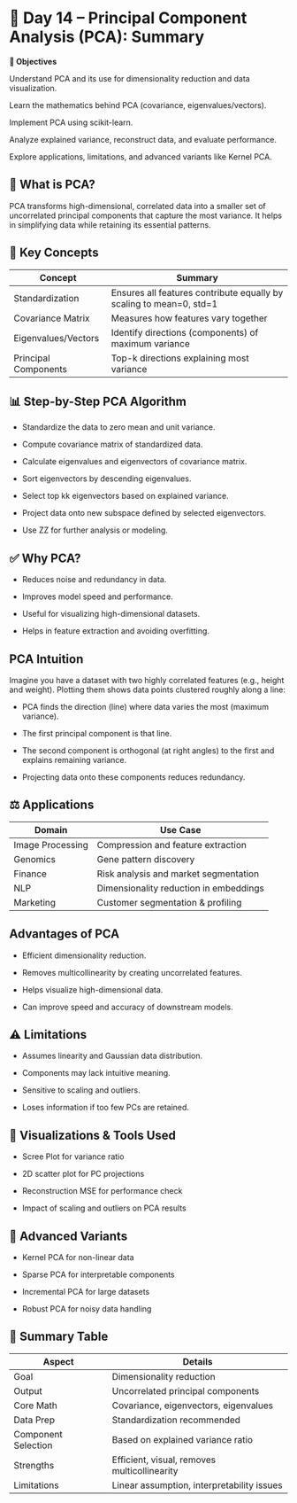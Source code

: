# 📅 Day 14 – Principal Component Analysis (PCA): Summary

**🎯 Objectives**

Understand PCA and its use for dimensionality reduction and data visualization.

Learn the mathematics behind PCA (covariance, eigenvalues/vectors).

Implement PCA using scikit-learn.

Analyze explained variance, reconstruct data, and evaluate performance.

Explore applications, limitations, and advanced variants like Kernel PCA.

## 🧠 What is PCA?

PCA transforms high-dimensional, correlated data into a smaller set of uncorrelated principal components that capture the most variance. It helps in simplifying data while retaining its essential patterns.

## 🔧 Key Concepts

| Concept              | Summary                                                             |
| -------------------- | ------------------------------------------------------------------- |
| Standardization      | Ensures all features contribute equally by scaling to mean=0, std=1 |
| Covariance Matrix    | Measures how features vary together                                 |
| Eigenvalues/Vectors  | Identify directions (components) of maximum variance                |
| Principal Components | Top-k directions explaining most variance                           |

## 📊 Step-by-Step PCA Algorithm

- Standardize the data to zero mean and unit variance.

- Compute covariance matrix of standardized data.

- Calculate eigenvalues and eigenvectors of covariance matrix.

- Sort eigenvectors by descending eigenvalues.

- Select top kk eigenvectors based on explained variance.

- Project data onto new subspace defined by selected eigenvectors.

- Use ZZ for further analysis or modeling.

## ✅ Why PCA?

- Reduces noise and redundancy in data.

- Improves model speed and performance.

- Useful for visualizing high-dimensional datasets.

- Helps in feature extraction and avoiding overfitting.

## PCA Intuition

Imagine you have a dataset with two highly correlated features (e.g., height and weight). Plotting them shows data points clustered roughly along a line:

- PCA finds the direction (line) where data varies the most (maximum variance).

- The first principal component is that line.

- The second component is orthogonal (at right angles) to the first and explains remaining variance.

- Projecting data onto these components reduces redundancy.

## ⚖️ Applications

| Domain           | Use Case                               |
| ---------------- | -------------------------------------- |
| Image Processing | Compression and feature extraction     |
| Genomics         | Gene pattern discovery                 |
| Finance          | Risk analysis and market segmentation  |
| NLP              | Dimensionality reduction in embeddings |
| Marketing        | Customer segmentation & profiling      |

## Advantages of PCA

- Efficient dimensionality reduction.

- Removes multicollinearity by creating uncorrelated features.

- Helps visualize high-dimensional data.

- Can improve speed and accuracy of downstream models.

## ⚠️ Limitations

- Assumes linearity and Gaussian data distribution.

- Components may lack intuitive meaning.

- Sensitive to scaling and outliers.

- Loses information if too few PCs are retained.

## 📌 Visualizations & Tools Used

- Scree Plot for variance ratio

- 2D scatter plot for PC projections

- Reconstruction MSE for performance check

- Impact of scaling and outliers on PCA results

## 🧠 Advanced Variants

- Kernel PCA for non-linear data

- Sparse PCA for interpretable components

- Incremental PCA for large datasets

- Robust PCA for noisy data handling

## 📝 Summary Table

| Aspect              | Details                                      |
| ------------------- | -------------------------------------------- |
| Goal                | Dimensionality reduction                     |
| Output              | Uncorrelated principal components            |
| Core Math           | Covariance, eigenvectors, eigenvalues        |
| Data Prep           | Standardization recommended                  |
| Component Selection | Based on explained variance ratio            |
| Strengths           | Efficient, visual, removes multicollinearity |
| Limitations         | Linear assumption, interpretability issues   |


